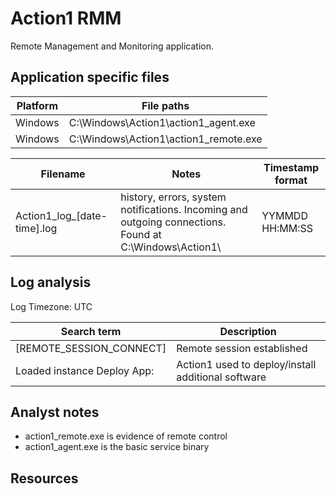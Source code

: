 # Action1 RMM

Remote Management and Monitoring application.

## Application specific files

|Platform|File paths|
|-|-|
|Windows|C:\Windows\Action1\action1_agent.exe
|Windows|C:\Windows\Action1\action1_remote.exe


|Filename|Notes|Timestamp format
|-|-|-|
|Action1_log_[date-time].log|history, errors, system notifications. Incoming and outgoing connections. Found at C:\Windows\Action1\ |YYMMDD HH:MM:SS

## Log analysis

Log Timezone: UTC

|Search term|Description|
|-|-|
|[REMOTE_SESSION_CONNECT]| Remote session established|
|Loaded instance Deploy App:| Action1 used to deploy/install additional software|

 
## Analyst notes
- action1_remote.exe is evidence of remote control
- action1_agent.exe is the basic service binary
  

## Resources
[^1]: [RMM – action1-client-side-evidence](https://dfirtnt.wordpress.com/2023/08/23/rmm-action1-client-side-evidence/)